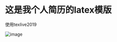 # 这是我个人简历的latex模版

使用texlive2019

![image](https://github.com/Jupiter-19/latex-resume/blob/master/resume.png)
